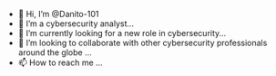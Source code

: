 - 👋 Hi, I’m @Danito-101
- 👀 I’m a cybersecurity analyst...
- 🌱 I’m currently looking for a new role in cybersecurity...
- 💞️ I’m looking to collaborate with other cybersecurity professionals around the globe ...
- 📫 How to reach me ...

<!---
Danito-101/Danito-101 is a ✨ special ✨ repository because its `README.md` (this file) appears on your GitHub profile.
You can click the Preview link to take a look at your changes.
--->
